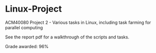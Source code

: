 # Linux-Project
ACM40080 Project 2 - Various tasks in Linux, including task farming for parallel computing

See the report pdf for a walkthrough of the scripts and tasks.

Grade awarded: 96%
